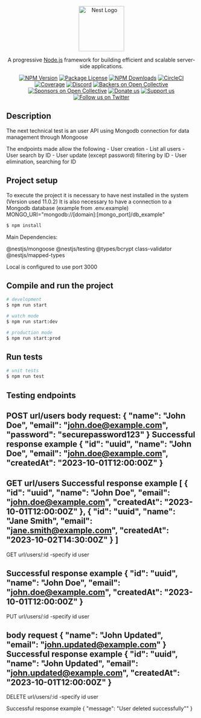 <p align="center">
  <a href="http://nestjs.com/" target="blank"><img src="https://nestjs.com/img/logo-small.svg" width="120" alt="Nest Logo" /></a>
</p>

[circleci-image]: https://img.shields.io/circleci/build/github/nestjs/nest/master?token=abc123def456
[circleci-url]: https://circleci.com/gh/nestjs/nest

  <p align="center">A progressive <a href="http://nodejs.org" target="_blank">Node.js</a> framework for building efficient and scalable server-side applications.</p>
    <p align="center">
<a href="https://www.npmjs.com/~nestjscore" target="_blank"><img src="https://img.shields.io/npm/v/@nestjs/core.svg" alt="NPM Version" /></a>
<a href="https://www.npmjs.com/~nestjscore" target="_blank"><img src="https://img.shields.io/npm/l/@nestjs/core.svg" alt="Package License" /></a>
<a href="https://www.npmjs.com/~nestjscore" target="_blank"><img src="https://img.shields.io/npm/dm/@nestjs/common.svg" alt="NPM Downloads" /></a>
<a href="https://circleci.com/gh/nestjs/nest" target="_blank"><img src="https://img.shields.io/circleci/build/github/nestjs/nest/master" alt="CircleCI" /></a>
<a href="https://coveralls.io/github/nestjs/nest?branch=master" target="_blank"><img src="https://coveralls.io/repos/github/nestjs/nest/badge.svg?branch=master#9" alt="Coverage" /></a>
<a href="https://discord.gg/G7Qnnhy" target="_blank"><img src="https://img.shields.io/badge/discord-online-brightgreen.svg" alt="Discord"/></a>
<a href="https://opencollective.com/nest#backer" target="_blank"><img src="https://opencollective.com/nest/backers/badge.svg" alt="Backers on Open Collective" /></a>
<a href="https://opencollective.com/nest#sponsor" target="_blank"><img src="https://opencollective.com/nest/sponsors/badge.svg" alt="Sponsors on Open Collective" /></a>
  <a href="https://paypal.me/kamilmysliwiec" target="_blank"><img src="https://img.shields.io/badge/Donate-PayPal-ff3f59.svg" alt="Donate us"/></a>
    <a href="https://opencollective.com/nest#sponsor"  target="_blank"><img src="https://img.shields.io/badge/Support%20us-Open%20Collective-41B883.svg" alt="Support us"></a>
  <a href="https://twitter.com/nestframework" target="_blank"><img src="https://img.shields.io/twitter/follow/nestframework.svg?style=social&label=Follow" alt="Follow us on Twitter"></a>
</p>
  <!--[![Backers on Open Collective](https://opencollective.com/nest/backers/badge.svg)](https://opencollective.com/nest#backer)
  [![Sponsors on Open Collective](https://opencollective.com/nest/sponsors/badge.svg)](https://opencollective.com/nest#sponsor)-->

## Description

The next technical test is an user API using Mongodb connection for data management through Mongoose

The endpoints made allow the following
    - User creation
    - List all users
    - User search by ID
    - User update (except password) filtering by ID
    - User elimination, searching for ID

## Project setup

To execute the project it is necessary to have nest installed in the system
(Version used 11.0.2)
It is also necessary to have a connection to a Mongodb database (example from .env.example)
    MONGO_URI="mongodb://[domain]:[mongo_port]/db_example"

```bash
$ npm install
```

Main Dependencies: 

@nestjs/mongoose 
@nestjs/testing
@types/bcrypt
class-validator
@nestjs/mapped-types

Local is configured to use port 3000

## Compile and run the project

```bash
# development
$ npm run start

# watch mode
$ npm run start:dev

# production mode
$ npm run start:prod
```

## Run tests

```bash
# unit tests
$ npm run test

```

## Testing endpoints
POST    url/users
body request:
{
  "name": "John Doe",
  "email": "john.doe@example.com",
  "password": "securepassword123"
}
Successful response example
{
  "id": "uuid",
  "name": "John Doe",
  "email": "john.doe@example.com",
  "createdAt": "2023-10-01T12:00:00Z"
}
------------------------------
GET    url/users 
Successful response example
[
  {
    "id": "uuid",
    "name": "John Doe",
    "email": "john.doe@example.com",
    "createdAt": "2023-10-01T12:00:00Z"
  },
  {
    "id": "uuid",
    "name": "Jane Smith",
    "email": "jane.smith@example.com",
    "createdAt": "2023-10-02T14:30:00Z"
  }
]
------------------------------------
GET     url/users/:id
    -specify id user

Successful response example
{
  "id": "uuid",
  "name": "John Doe",
  "email": "john.doe@example.com",
  "createdAt": "2023-10-01T12:00:00Z"
}
----------------------------------------

PUT     url/users/:id
    -specify id user

  body request
{
  "name": "John Updated",
  "email": "john.updated@example.com"
}
Successful response example
{
  "id": "uuid",
  "name": "John Updated",
  "email": "john.updated@example.com",
  "createdAt": "2023-10-01T12:00:00Z"
}
------------------------------------------
DELETE     url/users/:id
    -specify id user

Successful response example
{
  "message": "User deleted successfully""
}

